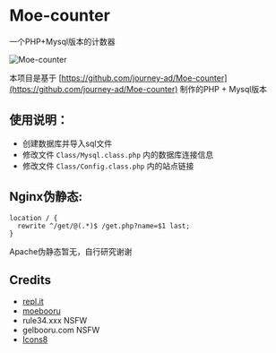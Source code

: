 # Moe-counter
一个PHP+Mysql版本的计数器

![Moe-counter](https://moecount.awa.tips/get/@Moe-counters.github)

本项目是基于 [https://github.com/journey-ad/Moe-counter](https://github.com/journey-ad/Moe-counter) 制作的PHP + Mysql版本

## 使用说明：
- 创建数据库并导入sql文件
- 修改文件 ```Class/Mysql.class.php``` 内的数据库连接信息
- 修改文件 ```Class/Config.class.php``` 内的站点链接

## Nginx伪静态:
```
location / { 
  rewrite ^/get/@(.*)$ /get.php?name=$1 last; 
}
```

Apache伪静态暂无，自行研究谢谢

## Credits

*   [repl.it](https://repl.it/)
*   [moebooru](https://github.com/moebooru/moebooru)
*   rule34.xxx NSFW
*   gelbooru.com NSFW
*   [Icons8](https://icons8.com/icons/set/star)

